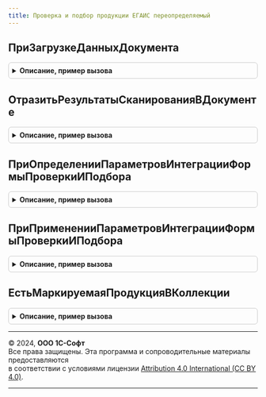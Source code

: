 ```yaml
---
title: Проверка и подбор продукции ЕГАИС переопределяемый
---
```



## ПриЗагрузкеДанныхДокумента
<details style="margin: 1em 0; padding: 0.5em; border: 1px solid #ccc; border-radius: 6px;">

<summary style="font-weight: bold; cursor: pointer;">Описание, пример вызова</summary>

```bsl

// Получает данные по алкогольной продукции из прикладного документа при открытии формы проверки
//
// Параметры:
//  Параметры - См. Обработки.ПроверкаИПодборАлкогольнойПродукцииЕГАИС.ЗагрузитьДанныеДокументаДлительнаяОперация.Параметры
//  ДанныеДокумента - См. Обработки.ПроверкаИПодборАлкогольнойПродукцииЕГАИС.ЗагрузитьДанныеДокументаДлительнаяОперация
//
Процедура ПриЗагрузкеДанныхДокумента(Параметры, ДанныеДокумента) Экспорт
```

Пример вызова
```bsl
ПроверкаИПодборПродукцииЕГАИСПереопределяемый.ПриЗагрузкеДанныхДокумента(Параметры, ДанныеДокумента) 
```
</details>

## ОтразитьРезультатыСканированияВДокументе
<details style="margin: 1em 0; padding: 0.5em; border: 1px solid #ccc; border-radius: 6px;">

<summary style="font-weight: bold; cursor: pointer;">Описание, пример вызова</summary>

```bsl

// Возвращает данные по алкогольной продукции в прикладной документ при завершении проверки
//
// Параметры:
//  РезультатПроверки - См. Обработки.ПроверкаИПодборАлкогольнойПродукцииЕГАИС.ЗафиксироватьРезультатПроверкиИПодбора.Параметры
//
Процедура ОтразитьРезультатыСканированияВДокументе(РезультатПроверки) Экспорт
```

Пример вызова
```bsl
ПроверкаИПодборПродукцииЕГАИСПереопределяемый.ОтразитьРезультатыСканированияВДокументе(РезультатПроверки) 
```
</details>

## ПриОпределенииПараметровИнтеграцииФормыПроверкиИПодбора
<details style="margin: 1em 0; padding: 0.5em; border: 1px solid #ccc; border-radius: 6px;">

<summary style="font-weight: bold; cursor: pointer;">Описание, пример вызова</summary>

```bsl

Процедура ПриОпределенииПараметровИнтеграцииФормыПроверкиИПодбора(Форма, ПараметрыИнтеграции) Экспорт
```

Пример вызова
```bsl
ПроверкаИПодборПродукцииЕГАИСПереопределяемый.ПриОпределенииПараметровИнтеграцииФормыПроверкиИПодбора(Форма, ПараметрыИнтеграции) 
```
</details>

## ПриПримененииПараметровИнтеграцииФормыПроверкиИПодбора
<details style="margin: 1em 0; padding: 0.5em; border: 1px solid #ccc; border-radius: 6px;">

<summary style="font-weight: bold; cursor: pointer;">Описание, пример вызова</summary>

```bsl

// Заполняет специфику применения интеграции формы проверки и подбора в конкретную форму.
//
// Параметры:
//  Форма - ФормаКлиентскогоПриложения - форма для которой применяются параметры интеграции.
//
Процедура ПриПримененииПараметровИнтеграцииФормыПроверкиИПодбора(Форма) Экспорт
```

Пример вызова
```bsl
ПроверкаИПодборПродукцииЕГАИСПереопределяемый.ПриПримененииПараметровИнтеграцииФормыПроверкиИПодбора(Форма) 
```
</details>

## ЕстьМаркируемаяПродукцияВКоллекции
<details style="margin: 1em 0; padding: 0.5em; border: 1px solid #ccc; border-radius: 6px;">

<summary style="font-weight: bold; cursor: pointer;">Описание, пример вызова</summary>

```bsl

// Возвращает через третий параметр признак наличия маркируемой продукции.
//
// Параметры:
//  Коллекция                - ДанныеФормыКоллекция - ТЧ с товарами.
//  ЕстьМаркируемаяПродукция - Булево - Исходящий, признак наличия маркируемой продукции.
//
Процедура ЕстьМаркируемаяПродукцияВКоллекции(Коллекция, ЕстьМаркируемаяПродукция) Экспорт
```

Пример вызова
```bsl
ПроверкаИПодборПродукцииЕГАИСПереопределяемый.ЕстьМаркируемаяПродукцияВКоллекции(Коллекция, ЕстьМаркируемаяПродукция) 
```
</details>

---

© 2024, **ООО 1С-Софт**  
Все права защищены. Эта программа и сопроводительные материалы предоставляются  
в соответствии с условиями лицензии [Attribution 4.0 International (CC BY 4.0)](https://creativecommons.org/licenses/by/4.0/legalcode).

---
